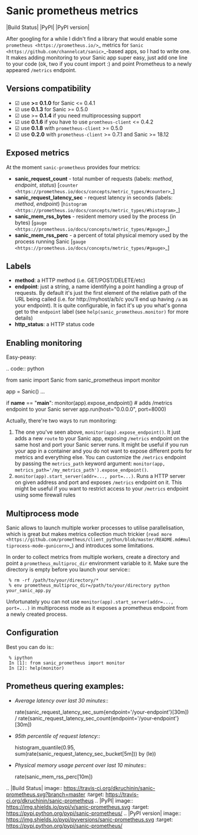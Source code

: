 Sanic prometheus metrics
=========================
|Build Status| |PyPI| |PyPI version|

After googling for a while I didn't find a library that would enable some `prometheus <https://prometheus.io/>`_ metrics for `Sanic <https://github.com/channelcat/sanic>`_-based apps, so I had to write one. It makes adding monitoring to your Sanic app super easy, just add one line to your code (ok, two if you count import :) and point Prometheus to a newly appeared `/metrics` endpoint.

Versions compatibility
----------------------

* ☑︎ use **>= 0.1.0** for Sanic <= 0.4.1
* ☑︎ use **0.1.3** for Sanic >= 0.5.0
* ☑︎ use >= **0.1.4** if you need multiprocessing support
* ☑︎ use **0.1.6** if you have to use `promtheus-client` <= 0.4.2
* ☑︎ use **0.1.8** with `prometheus-client` >= 0.5.0
* ☑︎ use **0.2.0** with `prometheus-client` >= 0.7.1 and Sanic >= 18.12

Exposed metrics
-----------------

At the moment ``sanic-prometheus`` provides four metrics:

* **sanic_request_count** - total number of requests (labels: *method*, *endpoint*, *status*) [`counter <https://prometheus.io/docs/concepts/metric_types/#counter>`_]
* **sanic_request_latency_sec** - request latency in seconds (labels: *method*, *endpoint*) [`histogram <https://prometheus.io/docs/concepts/metric_types/#histogram>`_]
* **sanic_mem_rss_bytes** - resident memory used by the process (in bytes) [`gauge <https://prometheus.io/docs/concepts/metric_types/#gauge>`_]
* **sanic_mem_rss_perc** - a percent of total physical memory used by the process running Sanic [`gauge <https://prometheus.io/docs/concepts/metric_types/#gauge>`_]

Labels
-----------------

* **method**: a HTTP method (i.e. GET/POST/DELETE/etc)
* **endpoint**: just a string, a name identifying a point handling a group of requests. By default it's just the first element of the relative path of the URL being called (i.e. for http://myhost/a/b/c you'll end up having ``/a`` as your endpoint). It is quite configurable, in fact it's up you what's gonna get to the ``endpoint`` label (see ``help(sanic_prometheus.monitor)`` for more details)
* **http_status**: a HTTP status code

Enabling monitoring
-----------------

Easy-peasy:

.. code:: python

  from sanic import Sanic
  from sanic_prometheus import monitor

  app = Sanic()
  ...

  if __name__ == "__main__":
    monitor(app).expose_endpoint() # adds /metrics endpoint to your Sanic server
    app.run(host="0.0.0.0", port=8000)


Actually, there're two ways to run monitoring:


1. The one you've seen above, ``monitor(app).expose_endpoint()``.
   It just adds a new ``route`` to your Sanic app, exposing ``/metrics`` endpoint
   on the same host and port your Sanic server runs. It might be useful if you run your
   app in a container and you do not want to expose different ports for metrics and everything else.
   You can customize the ``/metrics`` endpoint by passing the ``metrics_path`` keyword argument:
   ``monitor(app, metrics_path='/my_metrics_path').expose_endpoint()``.
2. ``monitor(app).start_server(addr=..., port=...)``.
   Runs a HTTP server on given address and port and exposes ``/metrics`` endpoint on it.
   This might be useful if you want to restrict access to your ``/metrics`` endpoint using some
   firewall rules


Multiprocess mode
-----------------

Sanic allows to launch multiple worker processes to utilise parallelisation, which is great but makes metrics collection much trickier (`read more <https://github.com/prometheus/client_python/blob/master/README.md#multiprocess-mode-gunicorn>`_) and introduces some limitations.

In order to collect metrics from multiple workers, create a directory and point a ``prometheus_multiproc_dir`` environment variable to it. Make sure the directory is empty before you launch your service::


     % rm -rf /path/to/your/directory/*
     % env prometheus_multiproc_dir=/path/to/your/directory python your_sanic_app.py


Unfortunately you can not use ``monitor(app).start_server(addr=..., port=...)`` in multiprocess mode as it exposes a prometheus endpoint from a newly created process.

Configuration
-----------------

Best you can do is::

     % ipython
     In [1]: from sanic_prometheus import monitor
     In [2]: help(monitor)


Prometheus quering examples:
-----------------------------

* *Average latency over last 30 minutes*::

    rate(sanic_request_latency_sec_sum{endpoint='/your-endpoint'}[30m]) /
    rate(sanic_request_latency_sec_count{endpoint='/your-endpoint'}[30m])

* *95th percentile of request latency*::

    histogram_quantile(0.95, sum(rate(sanic_request_latency_sec_bucket[5m])) by (le))

* *Physical memory usage percent over last 10 minutes*::

    rate(sanic_mem_rss_perc[10m])

.. |Build Status| image:: https://travis-ci.org/dkruchinin/sanic-prometheus.svg?branch=master
   :target: https://travis-ci.org/dkruchinin/sanic-prometheus
.. |PyPI| image:: https://img.shields.io/pypi/v/sanic-prometheus.svg
   :target: https://pypi.python.org/pypi/sanic-prometheus/
.. |PyPI version| image:: https://img.shields.io/pypi/pyversions/sanic-prometheus.svg
   :target: https://pypi.python.org/pypi/sanic-prometheus/
